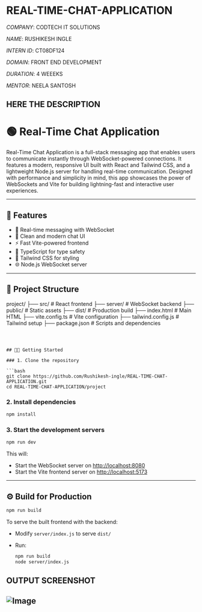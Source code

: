 # REAL-TIME-CHAT-APPLICATION

*COMPANY*: CODTECH IT SOLUTIONS

*NAME*: RUSHIKESH INGLE

*INTERN ID*: CT08DF124

*DOMAIN*: FRONT END DEVELOPMENT

*DURATION*: 4 WEEEKS

*MENTOR*: NEELA SANTOSH

## HERE THE DESCRIPTION


# 🟢 Real-Time Chat Application

Real-Time Chat Application is a full-stack messaging app that enables users to communicate instantly through WebSocket-powered connections. It features a modern, responsive UI built with React and Tailwind CSS, and a lightweight Node.js server for handling real-time communication. Designed with performance and simplicity in mind, this app showcases the power of WebSockets and Vite for building lightning-fast and interactive user experiences.


---

## 🚀 Features

- 🔁 Real-time messaging with WebSocket
- 💬 Clean and modern chat UI
- ⚡ Fast Vite-powered frontend
- 🧠 TypeScript for type safety
- 🎨 Tailwind CSS for styling
- 🌐 Node.js WebSocket server

---

## 📁 Project Structure


project/
├── src/               # React frontend
├── server/            # WebSocket backend
├── public/            # Static assets
├── dist/              # Production build
├── index.html         # Main HTML
├── vite.config.ts     # Vite configuration
├── tailwind.config.js # Tailwind setup
├── package.json       # Scripts and dependencies

````



## 🧑‍💻 Getting Started

### 1. Clone the repository

```bash
git clone https://github.com/Rushikesh-ingle/REAL-TIME-CHAT-APPLICATION.git
cd REAL-TIME-CHAT-APPLICATION/project
````

### 2. Install dependencies

```bash
npm install
```

### 3. Start the development servers

```bash
npm run dev
```

This will:

* Start the WebSocket server on [http://localhost:8080](http://localhost:8080)
* Start the Vite frontend server on [http://localhost:5173](http://localhost:5173)

---

## ⚙️ Build for Production

```bash
npm run build
```

To serve the built frontend with the backend:

* Modify `server/index.js` to serve `dist/`
* Run:

  ```bash
  npm run build
  node server/index.js
  ```
## OUTPUT SCREENSHOT

![Image](https://github.com/user-attachments/assets/2093d791-9853-4340-bc13-99ff176a6a8b)
---


